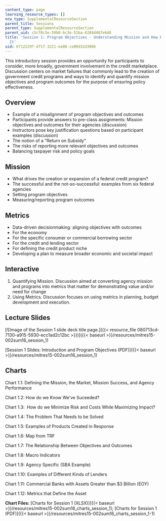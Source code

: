 ```yaml
---
content_type: page
learning_resource_types: []
ocw_type: SupplementalResourceSection
parent_title: Sessions
parent_type: SupplementalResourceSection
parent_uid: c5cf8c5e-59b0-bc3e-51ba-6284d467e6d6
title: 'Session 1: Program Objectives - Understanding Mission and How Best to Achieve
  It'
uid: 6712229f-d71f-3221-ea88-ce00d32d3866
---
```


This introductory session provides an opportunity for participants to consider, more broadly, government involvement in the credit marketplace. Discussion centers on market failures that commonly lead to the creation of government credit programs and ways to identify and quantify mission objectives and program outcomes for the purpose of ensuring policy effectiveness.

Overview
--------

*   Example of a misalignment of program objectives and outcomes
*   Participants provide answers to pre-class assignments: Mission objectives and outcomes for their agencies (discussion)
*   Instructors pose key justification questions based on participant examples (discussion)
*   The notion of a “Return on Subsidy”
*   The risks of reporting more relevant objectives and outcomes
*   Balancing taxpayer risk and policy goals

Mission
-------

*   What drives the creation or expansion of a federal credit program?
*   The successful and the not-so-successful: examples from six federal agencies
*   Setting program objectives
*   Measuring/reporting program outcomes

Metrics
-------

*   Data-driven decisionmaking: aligning objectives with outcomes
*   For the economy
*   For the specific consumer or commercial borrowing sector
*   For the credit and lending sector
*   For defining the credit product niche
*   Developing a plan to measure broader economic and societal impact

Interactive
-----------

1.  Quantifying Mission. Discussion aimed at converting agency mission and programs into metrics that matter for demonstrating value and/or need for change
2.  Using Metrics. Discussion focuses on using metrics in planning, budget development and execution.

Lecture Slides
--------------

[![Image of the Session 1 slide deck title page.]({{< resource_file 080713cd-7130-a915-5930-ecc1ad2c12bc >}})]({{< baseurl >}}/resources/mitres15-002sum16_session_1)

[Session 1 Slides: Introduction and Program Objectives (PDF)]({{< baseurl >}}/resources/mitres15-002sum16_session_1)

Charts
------

Chart 1.1: Defining the Mission, the Market, Mission Success, and Agency Performance

Chart 1.2: How do we Know We've Suceeded?

Chart 1.3:  How do we Minimize Risk and Costs While Maximizing Impact?

Chart 1.4: The Problem That Needs to be Solved

Chart 1.5: Examples of Products Created in Response

Chart 1.6: Map from TRF

Chart 1.7: The Relationship Between Objectives and Outcomes

Chart 1.8: Macro Indicators

Chart 1.9: Agency Specific (SBA Example)

Chart 1.10: Examples of Different Kinds of Lenders

Chart 1.11: Commercial Banks with Assets Greater than $3 Billion (EOY)

Chart 1.12: Metrics that Define the Asset

**Chart Files:** [Charts for Session 1 (XLSX)]({{< baseurl >}}/resources/mitres15-002sum16_charts_session_1); [Charts for Session 1 (PDF)]({{< baseurl >}}/resources/mitres15-002sum16_charts_session_1-1)